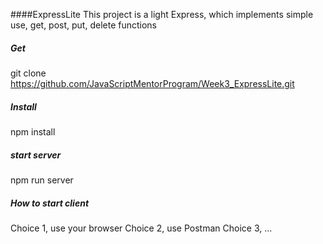 ####ExpressLite
This project is a light Express, which implements simple use, get, post, put, delete functions
##### Get
git clone https://github.com/JavaScriptMentorProgram/Week3_ExpressLite.git

##### Install
npm install

##### start server
npm run server

##### How to start client
Choice 1, use your browser
Choice 2, use Postman
Choice 3, ...
